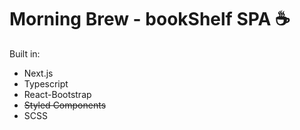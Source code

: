 # Morning Brew - bookShelf SPA ☕ 

Built in:
 - Next.js
 - Typescript
 - React-Bootstrap
 - <s>Styled Components </s>
 - SCSS
  